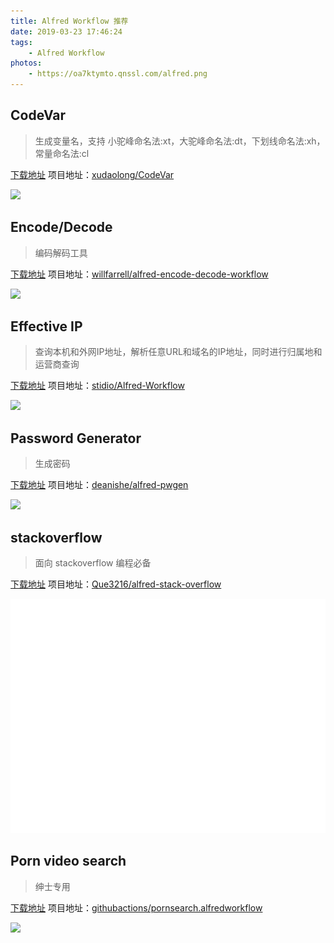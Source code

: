 ```yaml
---
title: Alfred Workflow 推荐
date: 2019-03-23 17:46:24
tags:
    - Alfred Workflow
photos:
    - https://oa7ktymto.qnssl.com/alfred.png
---
```


## CodeVar
>生成变量名，支持 小驼峰命名法:xt，大驼峰命名法:dt，下划线命名法:xh，常量命名法:cl

[下载地址](https://github.com/xudaolong/CodeVar/blob/master/CodeVar.alfredworkflow?raw=true)
项目地址：[xudaolong/CodeVar](https://github.com/xudaolong/CodeVar)

![](https://oa7ktymto.qnssl.com/codevar.png)

## Encode/Decode 
>编码解码工具

[下载地址](https://raw.github.com/willfarrell/alfred-encode-decode-workflow/master/encode-decode.alfredworkflow)
项目地址：[willfarrell/alfred-encode-decode-workflow](https://github.com/willfarrell/alfred-encode-decode-workflow)

![](https://oa7ktymto.qnssl.com/ed.png)

## Effective IP
>查询本机和外网IP地址，解析任意URL和域名的IP地址，同时进行归属地和运营商查询

[下载地址](https://raw.githubusercontent.com/stidio/Alfred-Workflow/master/Effective%20IP.alfredworkflow)
项目地址：[stidio/Alfred-Workflow](https://github.com/stidio/Alfred-Workflow)

![](https://oa7ktymto.qnssl.com/eip.png)

## Password Generator
>生成密码

[下载地址](https://github.com/deanishe/alfred-pwgen/blob/master/Password-Generator-2.1.2.alfredworkflow?raw=true)
项目地址：[deanishe/alfred-pwgen](https://github.com/deanishe/alfred-pwgen)

![](https://github.com/deanishe/alfred-pwgen/raw/master/demo.gif)

## stackoverflow
> 面向 stackoverflow 编程必备

[下载地址](https://github.com/Que3216/alfred-stack-overflow/blob/master/StackOverflow.alfredworkflow?raw=true)
项目地址：[Que3216/alfred-stack-overflow](https://github.com/Que3216/alfred-stack-overflow)

![](https://github.com/Que3216/alfred-stack-overflow/raw/master/demo.gif?raw=true)

## Porn video search
> 绅士专用

[下载地址](https://github.com/githubactions/pornsearch.alfredworkflow/blob/master/Porn%20video%20search.alfredworkflow?raw=true)
项目地址：[githubactions/pornsearch.alfredworkflow](https://github.com/githubactions/pornsearch.alfredworkflow)

![](https://github.com/githubactions/pornsearch.alfredworkflow/raw/master/example.png)
